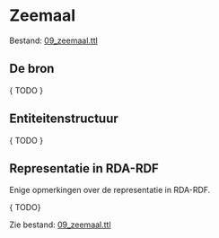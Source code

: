 # Zeemaal

Bestand: [09_zeemaal.ttl](09_zeemaal.ttl)

## De bron

{ TODO }

## Entiteitenstructuur

{ TODO }

## Representatie in RDA-RDF

Enige opmerkingen over de representatie in RDA-RDF.

{ TODO} 


Zie bestand: [09_zeemaal.ttl](09_zeemaal.ttl)